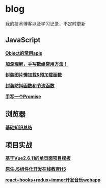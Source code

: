 # blog
我的技术博客以及学习记录，不定时更新

## JavaScript
**[Object的常用apis](https://github.com/sanjing14/Blog/issues/1)**  

**[加深理解，手写数组常用方法！](https://github.com/sanjing14/Blog/issues/6)**  

**[封装图片懒加载&预加载函数](https://github.com/sanjing14/Blog/issues/3)**  

**[封装防抖函数和节流函数](https://github.com/sanjing14/Blog/issues/4)**

**[手写一个Promise](https://github.com/sanjing14/blog/issues/5)**

## 浏览器
**[基础知识总结](https://github.com/sanjing14/Blog/issues/2)**  

## 项目实战
**[基于Vue2.6.11的单页面项目模板](https://github.com/sanjing14/vue2-spa-template)**  

**[原生JS组件化开发在线教育H5](https://github.com/sanjing14/js-compontents-modules)**  

**[react+hooks+redux+immer开发音乐webapp](https://github.com/sanjing14/react-hooks-music-h5)**  
